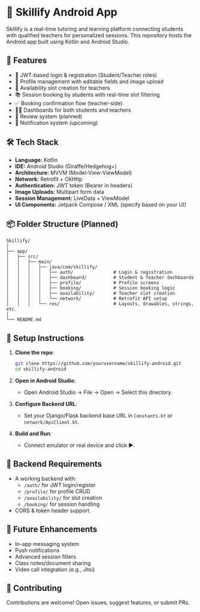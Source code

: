 
# 📱 Skillify Android App

Skillify is a real-time tutoring and learning platform connecting students with qualified teachers for personalized sessions. This repository hosts the Android app built using Kotlin and Android Studio.

## 🚀 Features

- 🔐 JWT-based login & registration (Student/Teacher roles)
- 👤 Profile management with editable fields and image upload
- 📆 Availability slot creation for teachers
- 📚 Session booking by students with real-time slot filtering
- ✅ Booking confirmation flow (teacher-side)
- 🧑‍🏫 Dashboards for both students and teachers
- 📝 Review system (planned)
- 🔔 Notification system (upcoming)

## 🛠️ Tech Stack

- **Language:** Kotlin
- **IDE:** Android Studio (Giraffe/Hedgehog+)
- **Architecture:** MVVM (Model-View-ViewModel)
- **Network:** Retrofit + OkHttp
- **Authentication:** JWT token (Bearer in headers)
- **Image Uploads:** Multipart form data
- **Session Management:** LiveData + ViewModel
- **UI Components:** Jetpack Compose / XML (specify based on your UI)

## 📦 Folder Structure (Planned)

```
Skillify/
│
├── app/
│   ├── src/
│   │   ├── main/
│   │   │   ├── java/com/skillify/
│   │   │   │   ├── auth/               # Login & registration
│   │   │   │   ├── dashboard/          # Student & Teacher dashboards
│   │   │   │   ├── profile/            # Profile screens
│   │   │   │   ├── booking/            # Session booking logic
│   │   │   │   ├── availability/       # Teacher slot creation
│   │   │   │   └── network/            # Retrofit API setup
│   │   │   └── res/                    # Layouts, drawables, strings, etc.
│
└── README.md
```

## 🔧 Setup Instructions

1. **Clone the repo**:
   ```bash
   git clone https://github.com/yourusername/skillify-android.git
   cd skillify-android
   ```

2. **Open in Android Studio**:
   - Open Android Studio → File → Open → Select this directory.

3. **Configure Backend URL**:
   - Set your Django/Flask backend base URL in `Constants.kt` or `network/ApiClient.kt`.

4. **Build and Run**:
   - Connect emulator or real device and click ▶️.

## 📌 Backend Requirements

- A working backend with:
  - `/auth/` for JWT login/register
  - `/profile/` for profile CRUD
  - `/availability/` for slot creation
  - `/booking/` for session handling
- CORS & token header support.

## 📲 Future Enhancements

- In-app messaging system
- Push notifications
- Advanced session filters
- Class notes/document sharing
- Video call integration (e.g., Jitsi)

## 🤝 Contributing

Contributions are welcome! Open issues, suggest features, or submit PRs.
